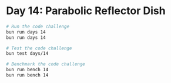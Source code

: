 # Day 14: Parabolic Reflector Dish

```bash
# Run the code challenge
bun run days 14
bun run days 14

# Test the code challenge
bun test days/14

# Benchmark the code challenge
bun run bench 14
bun run bench 14
```

